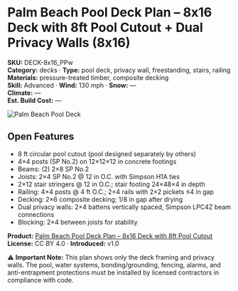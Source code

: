 # Palm Beach Pool Deck Plan – 8x16 Deck with 8ft Pool Cutout + Dual Privacy Walls (8x16)
**SKU:** DECK-8x16_PPw  
**Category:** decks · **Type:** pool deck, privacy wall, freestanding, stairs, railing  
**Materials:** pressure-treated timber, composite decking  
**Skill:** Advanced · **Wind:** 130 mph · **Snow:** —  
**Climate:** —  
**Est. Build Cost:** —

![Palm Beach Pool Deck](https://i.etsystatic.com/59867749/r/il/df966a/7142067873/il_fullxfull.7142067873_qp3q.jpg)

## Open Features
- 8 ft circular pool cutout (pool designed separately by others)
- 4×4 posts (SP No.2) on 12×12×12 in concrete footings 
- Beams: (2) 2×8 SP No.2
- Joists: 2×4 SP No.2 @ 12 in O.C. with Simpson H1A ties
- 2×12 stair stringers @ 12 in O.C.; stair footing 24×48×4 in depth
- Railing: 4×4 posts @ 4 ft O.C.; 2×4 rails with 2×2 pickets ≤4 in gap
- Decking: 2×6 composite decking; 1/8 in gap after drying
- Dual privacy walls: 2×4 battens vertically spaced, Simpson LPC4Z beam connections
- Blocking: 2×4 between joists for stability

**Product:** [Palm Beach Pool Deck Plan – 8x16 Deck with 8ft Pool Cutout](https://bamboodesigns.com/products/palm-beach-pool-deck-plan-8x16-deck-with-8ft-pool-cutout)  
**License:** CC BY 4.0 · **Introduced:** v1.0  

⚠️ **Important Note:** This plan shows only the deck framing and privacy walls. The pool, water systems, bonding/grounding, fencing, alarms, and anti-entrapment protections must be installed by licensed contractors in compliance with code.
